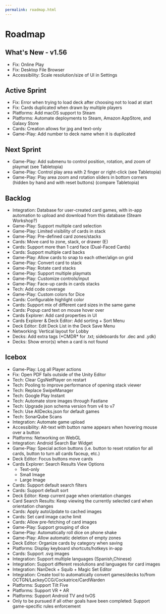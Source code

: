 ```yaml
---
permalink: roadmap.html
---
```


# Roadmap

## What's New - v1.56
- Fix: Online Play
- Fix: Desktop File Browser
- Accessibility: Scale resolution/size of UI in Settings

## Active Sprint
- Fix: Error when trying to load deck after choosing not to load at start
- Fix: Cards duplicated when drawn by multiple players
- Platforms: Add macOS support to Steam
- Platforms: Automate deployments to Steam, Amazon AppStore, and Galaxy Store
- Cards: Creation allows for jpg and text-only
- Game-Play: Add number to deck name when it is duplicated

## Next Sprint
- Game-Play: Add submenu to control position, rotation, and zoom of playmat (see Tabletopia)
- Game-Play: Control play area with 2 finger or right-click (see Tabletopia)
- Game-Play: Play area zoom and rotation sliders in bottom corners (hidden by hand and with reset buttons) (compare Tabletopia)

## Backlog
- Integration: Database for user-created card games, with in-app automation to upload and download from this database (Steam Workshop?)
- Game-Play: Support multiple card selection
- Game-Play: Limited visibility of cards in stack
- Game-Play: Pre-defined card zones/stacks
- Cards: Move card to zone, stack, or drawer (E)
- Cards: Support more than 1 card face (Dual-Faced Cards)
- Cards: Support multiple card backs
- Game-Play: Allow cards to snap to each other/align on grid
- Game-Play: Convert card to stack
- Game-Play: Rotate card stacks
- Game-Play: Support multiple playmats
- Game-Play: Customize controls/input
- Game-Play: Face-up cards in cards stacks
- Tech: Add code coverage
- Game-Play: Custom colors for Dice
- Cards: Configurable highlight color
- Cards: Support mix of different card sizes in the same game
- Cards: Popup card text on mouse hover over
- Cards Explorer: Add card properties in UI
- Cards Explorer & Deck Editor: Add sorting + Sort Menu
- Deck Editor: Edit Deck List in the Deck Save Menu
- Networking: Vertical layout for Lobby
- Decks: Add extra tags (\*CMDR\* for .txt; sideboards for .dec and .ydk) 
- Decks: Show error(s) when a card is not found

## Icebox
- Game-Play: Log all Player actions
- Fix: Open PDF fails outside of the Unity Editor
- Tech: Clear CgsNetPlayer on restart
- Tech: Pooling to improve performance of opening stack viewer
- Tech: Replace SwipeManager
- Tech: Google Play Instant
- Tech: Automate store images through Fastlane
- Tech: Upgrade json schema version from v4 to v7
- Tech: Use AllDecks.json for default games
- Tech: SonarQube Scans
- Integration: Automate game upload
- Accessibility: Alt-text with button name appears when hovering mouse over a button
- Platforms: Networking on WebGL
- Integration: Android Search Bar Widget
- Game-Play: Special action buttons (i.e. button to reset rotation for all cards, button to turn all cards faceup, etc.)
- Deck Editor: Focus buttons move cards
- Cards Explorer: Search Results View Options
  - Text-only
  - Small Image
  - Large Image
- Cards: Support default search filters
- Cards: Support default sort
- Deck Editor: Keep current page when orientation changes
- Card Search Results: Keep viewing the currently selected card when orientation changes
- Cards: Apply autoUpdate to cached images
- Cards: Set card image cache limit
- Cards: Allow pre-fetching of card images
- Game-Play: Support grouping of dice
- Game-Play: Automatically roll dice on phone shake
- Game-Play: Allow automatic deletion of empty zones
- Deck Editor: Organize cards by category when saving
- Platforms: Display keyboard shortcuts/hotkeys in-app
- Cards: Support .svg images
- Integration: Support multiple languages (Spanish,Chinese)
- Integration: Support different resolutions and languages for card images
- Integration: NanDeck + Squib + Magic Set Editor
- Integration: Create tool to automatically convert games/decks to/from OCTGN/LackeyCCG/Cockatrice/CardWarden
- Platforms: Support Tilt Five
- Platforms: Support VR + AR
- Platforms: Support Android TV and tvOS
- Only to be pursued if all other goals have been completed: Support game-specific rules enforcement
